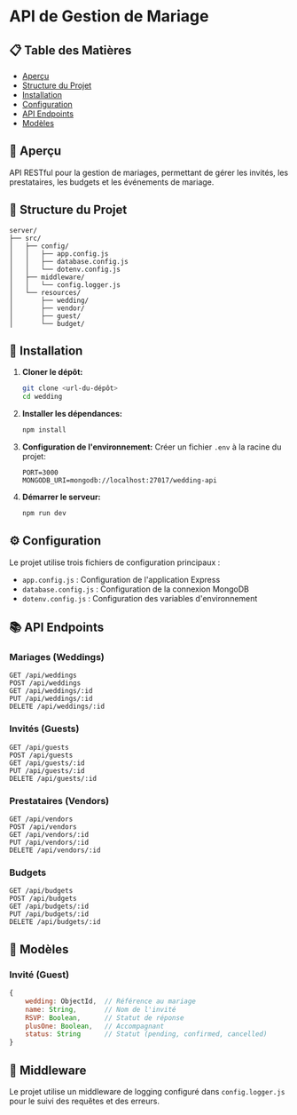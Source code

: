 # API de Gestion de Mariage

## 📋 Table des Matières
- [Aperçu](#aperçu)
- [Structure du Projet](#structure-du-projet)
- [Installation](#installation)
- [Configuration](#configuration)
- [API Endpoints](#api-endpoints)
- [Modèles](#modèles)

## 🎯 Aperçu

API RESTful pour la gestion de mariages, permettant de gérer les invités, les prestataires, les budgets et les événements de mariage.

## 📁 Structure du Projet

```
server/
├── src/
│   ├── config/
│   │   ├── app.config.js
│   │   ├── database.config.js
│   │   └── dotenv.config.js
│   ├── middleware/
│   │   └── config.logger.js
│   └── resources/
│       ├── wedding/
│       ├── vendor/
│       ├── guest/
│       └── budget/
```

## 🚀 Installation

1. **Cloner le dépôt:**
   ```bash
   git clone <url-du-dépôt>
   cd wedding
   ```

2. **Installer les dépendances:**
   ```bash
   npm install
   ```

3. **Configuration de l'environnement:**
   Créer un fichier `.env` à la racine du projet:
   ```env
   PORT=3000
   MONGODB_URI=mongodb://localhost:27017/wedding-api
   ```

4. **Démarrer le serveur:**
   ```bash
   npm run dev
   ```

## ⚙️ Configuration

Le projet utilise trois fichiers de configuration principaux :

- `app.config.js` : Configuration de l'application Express
- `database.config.js` : Configuration de la connexion MongoDB
- `dotenv.config.js` : Configuration des variables d'environnement

## 📚 API Endpoints

### Mariages (Weddings)

```http
GET /api/weddings
POST /api/weddings
GET /api/weddings/:id
PUT /api/weddings/:id
DELETE /api/weddings/:id
```

### Invités (Guests)

```http
GET /api/guests
POST /api/guests
GET /api/guests/:id
PUT /api/guests/:id
DELETE /api/guests/:id
```

### Prestataires (Vendors)

```http
GET /api/vendors
POST /api/vendors
GET /api/vendors/:id
PUT /api/vendors/:id
DELETE /api/vendors/:id
```

### Budgets

```http
GET /api/budgets
POST /api/budgets
GET /api/budgets/:id
PUT /api/budgets/:id
DELETE /api/budgets/:id
```

## 📝 Modèles

### Invité (Guest)
```javascript
{
    wedding: ObjectId,  // Référence au mariage
    name: String,       // Nom de l'invité
    RSVP: Boolean,      // Statut de réponse
    plusOne: Boolean,   // Accompagnant
    status: String      // Statut (pending, confirmed, cancelled)
}
```

## 🔧 Middleware

Le projet utilise un middleware de logging configuré dans `config.logger.js` pour le suivi des requêtes et des erreurs.

